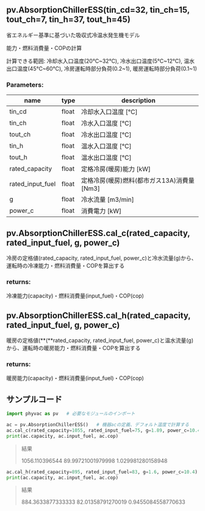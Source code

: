 ## **pv.AbsorptionChillerESS(tin_cd=32, tin_ch=15, tout_ch=7, tin_h=37, tout_h=45)**

省エネルギー基準に基づいた吸収式冷温水発生機モデル

能力・燃料消費量・COPの計算

計算できる範囲: 冷却水入口温度(20℃~32℃), 冷水出口温度(5℃~12℃), 温水出口温度(45℃~60℃), 冷房運転時部分負荷(0.2~1), 暖房運転時部分負荷(0.1~1)

### **Parameters:**

| name             | type  | description                                 |
| ---------------- | ----- | ------------------------------------------- |
| tin_cd           | float | 冷却水入口温度 [℃]                          |
| tin_ch           | float | 冷水入口温度 [℃]                            |
| tout_ch          | float | 冷水出口温度 [℃]                            |
| tin_h            | float | 温水入口温度 [℃]                            |
| tout_h           | float | 温水出口温度 [℃]                            |
| rated_capacity   | float | 定格冷房(暖房)能力 [kW]                     |
| rated_input_fuel | float | 定格冷房(暖房)燃料(都市ガス13A)消費量 [Nm3] |
| g                | float | 冷水流量 [m3/min]                           |
| power_c          | float | 消費電力 [kW]                               |

## **pv.AbsorptionChillerESS.cal_c(rated_capacity, rated_input_fuel, g, power_c)**

冷房の定格値(rated_capacity, rated_input_fuel, power_c)と冷水流量(g)から、運転時の冷凍能力・燃料消費量・COPを算出する

### returns:

冷凍能力(capacity)・燃料消費量(input_fuel)・COP(cop)

## **pv.AbsorptionChillerESS.cal_h(rated_capacity, rated_input_fuel, g, power_c)**

暖房の定格値(**(**rated_capacity, rated_input_fuel, power_c)と温水流量(g)から、運転時の暖房能力・燃料消費量・COPを算出する

### **returns:**

暖房能力(capacity)・燃料消費量(input_fuel)・COP(cop)

## **サンプルコード**

```python
import phyvac as pv   # 必要なモジュールのインポート

ac = pv.AbsorptionChillerESS()   # 機器acの定義、デフォルト温度で計算する
ac.cal_c(rated_capacity=1055, rated_input_fuel=75, g=1.89, power_c=10.4)   # 冷房の計算
print(ac.capacity, ac.input_fuel, ac.cop)
```

> 結果
>
> 1056.110396544 89.99721001979998 1.029981280158948

```python
ac.cal_h(rated_capacity=895, rated_input_fuel=83, g=1.6, power_c=10.4)   # 暖房の計算
print(ac.capacity, ac.input_fuel, ac.cop)
```

> 結果
>
> 884.3633877333333 82.01358791270019 0.9455084558770633
